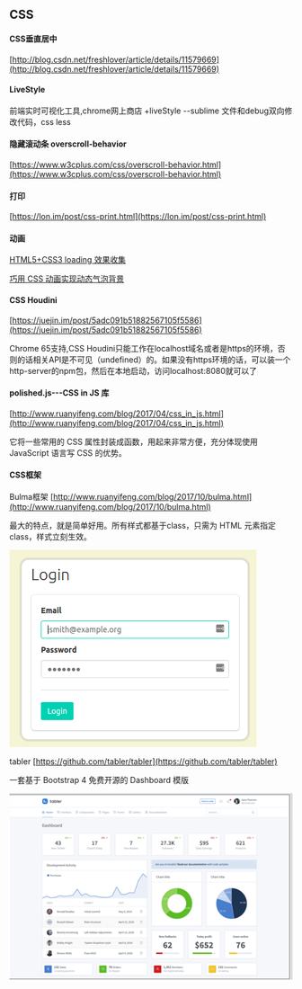 ## CSS

#### CSS垂直居中
[http://blog.csdn.net/freshlover/article/details/11579669](http://blog.csdn.net/freshlover/article/details/11579669)

#### LiveStyle
  前端实时可视化工具,chrome网上商店  +liveStyle --sublime
文件和debug双向修改代码，css  less

#### 隐藏滚动条 overscroll-behavior

[https://www.w3cplus.com/css/overscroll-behavior.html](https://www.w3cplus.com/css/overscroll-behavior.html)


#### 打印
[https://lon.im/post/css-print.html](https://lon.im/post/css-print.html)

#### 动画
[HTML5+CSS3 loading 效果收集](https://www.qianduan.net/free-html5-css3-loaders-preloaders/)

[巧用 CSS 动画实现动态气泡背景](https://juejin.im/post/5a903b706fb9a06336116935)

#### CSS Houdini
[https://juejin.im/post/5adc091b51882567105f5586](https://juejin.im/post/5adc091b51882567105f5586)

Chrome 65支持,CSS Houdini只能工作在localhost域名或者是https的环境，否则的话相关API是不可见（undefined）的。如果没有https环境的话，可以装一个http-server的npm包，然后在本地启动，访问localhost:8080就可以了


#### polished.js---CSS in JS 库

[http://www.ruanyifeng.com/blog/2017/04/css_in_js.html](http://www.ruanyifeng.com/blog/2017/04/css_in_js.html)

它将一些常用的 CSS 属性封装成函数，用起来非常方便，充分体现使用 JavaScript 语言写 CSS 的优势。

#### CSS框架
Bulma框架
[http://www.ruanyifeng.com/blog/2017/10/bulma.html](http://www.ruanyifeng.com/blog/2017/10/bulma.html)

最大的特点，就是简单好用。所有样式都基于class，只需为 HTML 元素指定class，样式立刻生效。

![Bulma](./bulma.png)

tabler [https://github.com/tabler/tabler](https://github.com/tabler/tabler)

一套基于 Bootstrap 4 免费开源的 Dashboard 模版

![tabler](./tabler.png)




